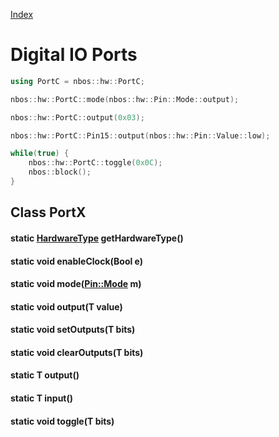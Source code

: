 [Index](../../index.hpp.md#index)

# Digital IO Ports

```c++
using PortC = nbos::hw::PortC;

nbos::hw::PortC::mode(nbos::hw::Pin::Mode::output);

nbos::hw::PortC::output(0x03);

nbos::hw::PortC::Pin15::output(nbos::hw::Pin::Value::low);

while(true) {
    nbos::hw::PortC::toggle(0x0C);
    nbos::block();
}
```

## Class PortX

#### static [HardwareType](hardwaretype.hpp.md#enum-hardwaretype) getHardwareType()

#### static void enableClock(Bool e)

#### static void mode([Pin::Mode](pin.xpp.md#enum-pinmode) m)

#### static void output(T value)

#### static void setOutputs(T bits)

#### static void clearOutputs(T bits)

#### static T output()

#### static T input()

#### static void toggle(T bits)

